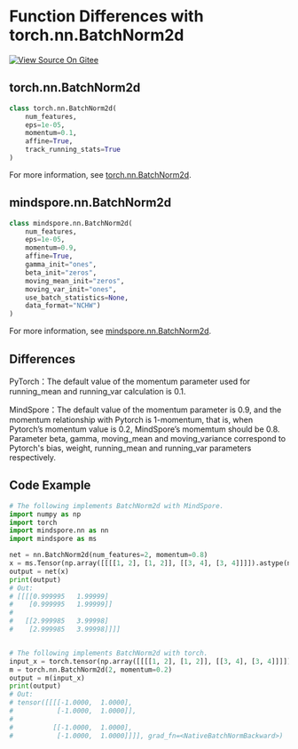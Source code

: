 # Function Differences with torch.nn.BatchNorm2d

[![View Source On Gitee](https://mindspore-website.obs.cn-north-4.myhuaweicloud.com/website-images/r1.8/resource/_static/logo_source_en.png)](https://gitee.com/mindspore/docs/blob/r1.8/docs/mindspore/source_en/note/api_mapping/pytorch_diff/BatchNorm2d.md)

## torch.nn.BatchNorm2d

```python
class torch.nn.BatchNorm2d(
    num_features,
    eps=1e-05,
    momentum=0.1,
    affine=True,
    track_running_stats=True
)
```

For more information, see [torch.nn.BatchNorm2d](https://pytorch.org/docs/1.5.0/nn.html#torch.nn.BatchNorm2d).

## mindspore.nn.BatchNorm2d

```python
class mindspore.nn.BatchNorm2d(
    num_features,
    eps=1e-05,
    momentum=0.9,
    affine=True,
    gamma_init="ones",
    beta_init="zeros",
    moving_mean_init="zeros",
    moving_var_init="ones",
    use_batch_statistics=None,
    data_format="NCHW")
)
```

For more information, see [mindspore.nn.BatchNorm2d](https://mindspore.cn/docs/en/r1.8/api_python/nn/mindspore.nn.BatchNorm2d.html#mindspore.nn.BatchNorm2d).

## Differences

PyTorch：The default value of the momentum parameter used for running_mean and running_var calculation is 0.1.

MindSpore：The default value of the momentum parameter is 0.9, and the momentum relationship with Pytorch is 1-momentum, that is, when Pytorch’s momentum value is 0.2, MindSpore’s momemtum should be 0.8. Parameter beta, gamma, moving_mean and moving_variance correspond to Pytorch's bias, weight, running_mean and running_var parameters respectively.

## Code Example

```python
# The following implements BatchNorm2d with MindSpore.
import numpy as np
import torch
import mindspore.nn as nn
import mindspore as ms

net = nn.BatchNorm2d(num_features=2, momentum=0.8)
x = ms.Tensor(np.array([[[[1, 2], [1, 2]], [[3, 4], [3, 4]]]]).astype(np.float32))
output = net(x)
print(output)
# Out:
# [[[[0.999995   1.99999]
#    [0.999995   1.99999]]
#
#   [[2.999985   3.99998]
#    [2.999985   3.99998]]]]


# The following implements BatchNorm2d with torch.
input_x = torch.tensor(np.array([[[[1, 2], [1, 2]], [[3, 4], [3, 4]]]]).astype(np.float32))
m = torch.nn.BatchNorm2d(2, momentum=0.2)
output = m(input_x)
print(output)
# Out:
# tensor([[[[-1.0000,  1.0000],
#           [-1.0000,  1.0000]],
#
#          [[-1.0000,  1.0000],
#           [-1.0000,  1.0000]]]], grad_fn=<NativeBatchNormBackward>)
```
